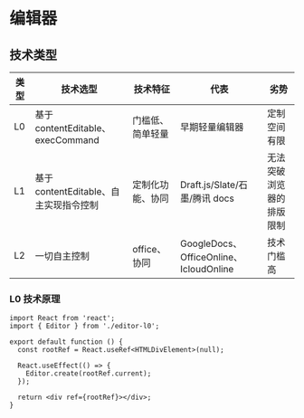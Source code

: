 # 编辑器

## 技术类型

| 类型 | 技术选型                               | 技术特征         | 代表                                   | 劣势                     |
| ---- | -------------------------------------- | ---------------- | -------------------------------------- | ------------------------ |
| L0   | 基于 contentEditable、execCommand      | 门槛低、简单轻量 | 早期轻量编辑器                         | 定制空间有限             |
| L1   | 基于 contentEditable、自主实现指令控制 | 定制化功能、协同 | Draft.js/Slate/石墨/腾讯 docs          | 无法突破浏览器的排版限制 |
| L2   | 一切自主控制                           | office、协同     | GoogleDocs、OfficeOnline、IcloudOnline | 技术门槛高               |

### L0 技术原理

```tsx
import React from 'react';
import { Editor } from './editor-l0';

export default function () {
  const rootRef = React.useRef<HTMLDivElement>(null);

  React.useEffect(() => {
    Editor.create(rootRef.current);
  });

  return <div ref={rootRef}></div>;
}
```

